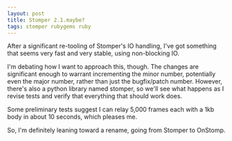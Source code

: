 ```yaml
---
layout: post
title: Stomper 2.1.maybe?
tags: stomper rubygems ruby
---
```

After a significant re-tooling of Stomper's IO handling, I've got something
that seems very fast and very stable, using non-blocking IO.

I'm debating how I want to approach this, though.  The changes are
significant enough to warrant incrementing the minor number, potentially even
the major number, rather than just the bugfix/patch number.  However, there's
also a python library named stomper, so we'll see what happens as I revise
tests and verify that everything that should work does.

Some preliminary tests suggest I can relay 5,000 frames each with a 1kb body
in about 10 seconds, which pleases me.

So, I'm definitely leaning toward a rename, going from Stomper to OnStomp.
